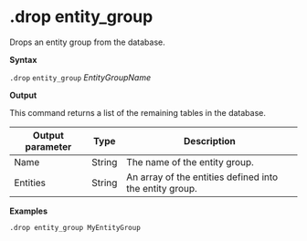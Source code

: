 # .drop entity_group

Drops an entity group from the database.
    
**Syntax**

`.drop` `entity_group` *EntityGroupName*

**Output**    

This command returns a list of the remaining tables in the database.

|Output parameter |Type |Description
|---|---|--- 
|Name  |String |The name of the entity group. 
|Entities  |String | An array of the entities defined into the entity group.

**Examples** 

```kusto
.drop entity_group MyEntityGroup
```
